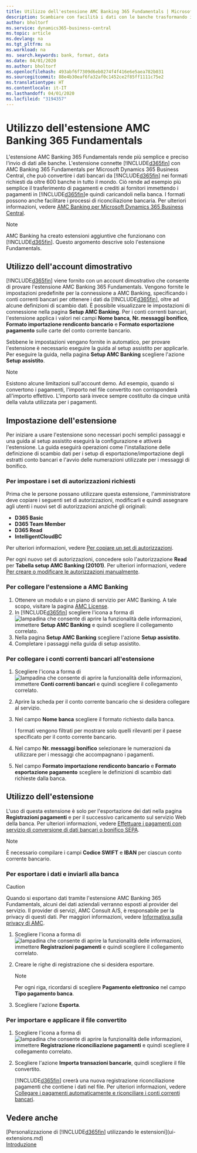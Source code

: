 ```yaml
---
title: Utilizzo dell'estensione AMC Banking 365 Fundamentals | Microsoft Docs
description: Scambiare con facilità i dati con le banche trasformando i dati nel formato richiesto.
author: bholtorf
ms.service: dynamics365-business-central
ms.topic: article
ms.devlang: na
ms.tgt_pltfrm: na
ms.workload: na
ms. search.keywords: bank, format, data
ms.date: 04/01/2020
ms.author: bholtorf
ms.openlocfilehash: 493abf6f7309d6eb0274f4f416e6e5aea782b031
ms.sourcegitcommit: 88e4b30eaf6fa32af0c1452ce2f85ff1111c75e2
ms.translationtype: HT
ms.contentlocale: it-IT
ms.lasthandoff: 04/01/2020
ms.locfileid: "3194357"
---
```

# <a name="using-the-amc-banking-365-fundamentals-extension"></a>Utilizzo dell'estensione AMC Banking 365 Fundamentals
L'estensione AMC Banking 365 Fundamentals rende più semplice e preciso l'invio di dati alle banche. L'estensione connette [!INCLUDE[d365fin](includes/d365fin_md.md)] con AMC Banking 365 Fundamentals per Microsoft Dynamics 365 Business Central, che può convertire i dati bancari da [!INCLUDE[d365fin](includes/d365fin_md.md)] nei formati richiesti da oltre 600 banche in tutto il mondo. Ciò rende ad esempio più semplice il trasferimento di pagamenti e crediti ai fornitori immettendo i pagamenti in [!INCLUDE[d365fin](includes/d365fin_md.md)]e quindi caricandoli nella banca. I formati possono anche facilitare i processi di riconciliazione bancaria. Per ulteriori informazioni, vedere [AMC Banking per Microsoft Dynamics 365 Business Central](https://amcbanking.com/landing365bc/help).

> [!Note]
> AMC Banking ha creato estensioni aggiuntive che funzionano con [!INCLUDE[d365fin](includes/d365fin_md.md)]. Questo argomento descrive solo l'estensione Fundamentals.

## <a name="using-our-demonstration-account"></a>Utilizzo dell'account dimostrativo
[!INCLUDE[d365fin](includes/d365fin_md.md)] viene fornito con un account dimostrativo che consente di provare l'estensione AMC Banking 365 Fundamentals. Vengono fornite le impostazioni predefinite per la connessione a AMC Banking, specificando i conti correnti bancari per ottenere i dati da [!INCLUDE[d365fin](includes/d365fin_md.md)], oltre ad alcune definizioni di scambio dati. È possibile visualizzare le impostazioni di connessione nella pagina **Setup AMC Banking**. Per i conti correnti bancari, l'estensione applica i valori nei campi **Nome banca**, **Nr. messaggi bonifico**, **Formato importazione rendiconto bancario** e **Formato esportazione pagamento** sulle carte del conto corrente bancario.

Sebbene le impostazioni vengano fornite in automatico, per provare l'estensione è necessario eseguire la guida al setup assistito per applicarle. Per eseguire la guida, nella pagina **Setup AMC Banking** scegliere l'azione **Setup assistito**.

> [!Note]
> Esistono alcune limitazioni sull'account demo. Ad esempio, quando si convertono i pagamenti, l'importo nel file convertito non corrisponderà all'importo effettivo. L'importo sarà invece sempre costituito da cinque unità della valuta utilizzata per i pagamenti.  

## <a name="setting-up-the-extension"></a>Impostazione dell'estensione
Per iniziare a usare l'estensione sono necessari pochi semplici passaggi e una guida al setup assistito eseguirà la configurazione e attiverà l'estensione. La guida eseguirà operazioni come l'installazione delle definizione di scambio dati per i setup di esportazione/importazione degli estratti conto bancari e l'avvio delle numerazioni utilizzate per i messaggi di bonifico.  

### <a name="to-set-up-the-required-permission-sets"></a>Per impostare i set di autorizzazioni richiesti
Prima che le persone possano utilizzare questa estensione, l'amministratore deve copiare i seguenti set di autorizzazioni, modificarli e quindi assegnare agli utenti i nuovi set di autorizzazioni anziché gli originali:

* **D365 Basic**
* **D365 Team Member**
* **D365 Read**
* **IntelligentCloudBC**

Per ulteriori informazioni, vedere [Per copiare un set di autorizzazioni](ui-define-granular-permissions.md#to-copy-a-permission-set).

Per ogni nuovo set di autorizzazioni, concedere solo l'autorizzazione **Read** per **Tabella setup AMC Banking (20101)**. Per ulteriori informazioni, vedere [Per creare o modificare le autorizzazioni manualmente](ui-define-granular-permissions.md#to-create-or-modify-permissions-manually).

### <a name="to-connect-the-extension-to-amc-banking"></a>Per collegare l'estensione a AMC Banking
1. Ottenere un modulo e un piano di servizio per AMC Banking. A tale scopo, visitare la pagina [AMC License](https://license.amcbanking.com/register).
2. In [!INCLUDE[d365fin](includes/d365fin_md.md)] scegliere l'icona a forma di ![lampadina che consente di aprire la funzionalità delle informazioni](media/ui-search/search_small.png "Informazioni sull'operazione che si desidera eseguire"), immettere **Setup AMC Banking** e quindi scegliere il collegamento correlato.  
3. Nella pagina **Setup AMC Banking** scegliere l'azione **Setup assistito**.
4. Completare i passaggi nella guida di setup assistito.

### <a name="to-connect-bank-accounts-to-the-extension"></a>Per collegare i conti correnti bancari all'estensione
1. Scegliere l'icona a forma di ![lampadina che consente di aprire la funzionalità delle informazioni](media/ui-search/search_small.png "Informazioni sull'operazione che si desidera eseguire"), immettere **Conti correnti bancari** e quindi scegliere il collegamento correlato.
2. Aprire la scheda per il conto corrente bancario che si desidera collegare al servizio.
3. Nel campo **Nome banca** scegliere il formato richiesto dalla banca.  

   I formati vengono filtrati per mostrare solo quelli rilevanti per il paese specificato per il conto corrente bancario.
4. Nel campo **Nr. messaggi bonifico** selezionare le numerazioni da utilizzare per i messaggi che accompagnano i pagamenti.
5. Nel campo **Formato importazione rendiconto bancario** e **Formato esportazione pagamento** scegliere le definizioni di scambio dati richieste dalla banca.

## <a name="using-the-extension"></a>Utilizzo dell'estensione
L'uso di questa estensione è solo per l'esportazione dei dati nella pagina **Registrazioni pagamenti** e per il successivo caricamento sul servizio Web della banca. Per ulteriori informazioni, vedere [Effettuare i pagamenti con servizio di conversione di dati bancari o bonifico SEPA](finance-make-payments-with-bank-data-conversion-service-or-sepa-credit-transfer.md).

> [!Note]
> È necessario compilare i campi **Codice SWIFT** e **IBAN** per ciascun conto corrente bancario.

### <a name="to-export-data-and-submit-it-to-your-bank"></a>Per esportare i dati e inviarli alla banca
> [!CAUTION]  
>  Quando si esportano dati tramite l'estensione AMC Banking 365 Fundamentals, alcuni dei dati aziendali verranno esposti al provider del servizio. Il provider di servizi, AMC Consult A/S, è responsabile per la privacy di questi dati. Per maggiori informazioni, vedere [Informativa sulla privacy di AMC](https://go.microsoft.com/fwlink/?LinkId=510158).

1. Scegliere l'icona a forma di ![lampadina che consente di aprire la funzionalità delle informazioni](media/ui-search/search_small.png "Informazioni sull'operazione che si desidera eseguire"), immettere **Registrazioni pagamenti** e quindi scegliere il collegamento correlato.
2. Creare le righe di registrazione che si desidera esportare.  

   > [!Note]
   > Per ogni riga, ricordarsi di scegliere **Pagamento elettronico** nel campo **Tipo pagamento banca**.
3. Scegliere l'azione **Esporta**.

### <a name="to-import-and-apply-the-converted-file"></a>Per importare e applicare il file convertito
1. Scegliere l'icona a forma di ![lampadina che consente di aprire la funzionalità delle informazioni](media/ui-search/search_small.png "Informazioni sull'operazione che si desidera eseguire"), immettere **Registrazione riconciliazione pagamenti** e quindi scegliere il collegamento correlato.
2. Scegliere l'azione **Importa transazioni bancarie**, quindi scegliere il file convertito.  

   [!INCLUDE[d365fin](includes/d365fin_md.md)] creerà una nuova registrazione riconciliazione pagamenti che contiene i dati nel file. Per ulteriori informazioni, vedere [Collegare i pagamenti automaticamente e riconciliare i conti correnti bancari](receivables-apply-payments-auto-reconcile-bank-accounts.md).

## <a name="see-also"></a>Vedere anche
[Personalizzazione di [!INCLUDE[d365fin](includes/d365fin_md.md)] utilizzando le estensioni](ui-extensions.md)  
[Introduzione](product-get-started.md)
